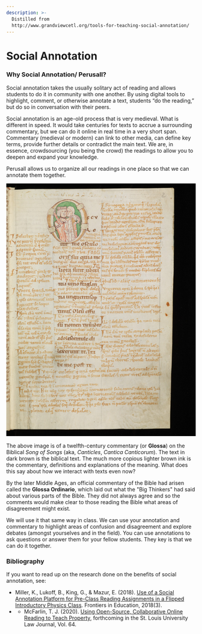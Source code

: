 ```yaml
---
description: >-
  Distilled from
  http://www.grandviewcetl.org/tools-for-teaching-social-annotation/
---
```


# Social Annotation

### Why Social Annotation/ Perusall?

Social annotation takes the usually solitary act of reading and allows students to do it in community with one another. By using digital tools to highlight, comment, or otherwise annotate a text, students “do the reading,” but do so in conversation with their peers.

Social annotation is an age-old process that is very medieval. What is different in speed. It would take centuries for texts to accrue a surrounding commentary, but we can do it online in real time in a very short span. Commentary \(medieval or modern\) can link to other media, can define key terms, provide further details or contradict the main text. We are, in essence, crowdsourcing \(you being the crowd\) the readings to allow you to deepen and expand your knowledge. 

Perusall allows us to organize all our readings in one place so that we can annotate them together. 

![Cologny, Fondation Martin Bodmer, Cod. Bodmer 31, f. 2r](../../.gitbook/assets/e-codices_fmb-cb-0031_002r_medium.jpg)

The above image is of a twelfth-century commentary \(or **Glossa**\) on the Biblical _Song of Songs_ \(aka, _Canticles_, _Cantica Canticorum_\). The text in dark brown is the biblical text. The much more copious lighter brown ink is the commentary, definitions and explanations of the meaning. What does this say about how we interact with texts even now?

By the later Middle Ages, an official commentary of the Bible had arisen called the **Glossa Ordinario**, which laid out what the "Big Thinkers" had said about various parts of the Bible. They did not always agree and so the comments would make clear to those reading the Bible what areas of disagreement might exist. 

We will use it that same way in class. We can use your annotation and commentary to highlight areas of confusion and disagreement and explore debates \(amongst yourselves and in the field\). You can use annotations to ask questions or answer them for your fellow students. They key is that we can do it together. 

### Bibliography

If you want to read up on the research done on the benefits of social annotation, see:

* Miller, K., Lukoff, B., King, G., & Mazur, E. \(2018\). [Use of a Social Annotation Platform for Pre-Class Reading Assignments in a Flipped Introductory Physics Class](https://www.frontiersin.org/articles/10.3389/feduc.2018.00008/full). Frontiers in Education, 2018\(3\).
* * McFarlin, T. J. \(2020\). [Using Open-Source, Collaborative Online Reading to Teach Property](https://ssrn.com/abstract=3558169), forthcoming in the St. Louis University Law Journal, Vol. 64.

